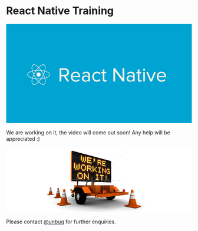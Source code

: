 # React Native Training
![](344067-reactive-native.jpg)

We are working on it, the video will come out soon! Any help will be appreciated :)

![](QQ20160630-5.png)

Please contact [@unbug](https://github.com/unbug) for further enquiries.